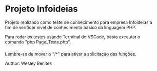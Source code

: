 <h1>Projeto Infoideias</h1>

<p>
Projeto realizado como teste de conhecimento para empresa Infoideias a fim de verificar nivel de conhecimento basico da linguagem PHP.
</p>

<p>
Para rodar os testes usando Terminal do VSCode, basta executar o comando "php Page_Teste.php".

#####

Lembre-se de mover o "/*" para ativar a solicitação das funções.
</p>

<footer>Author: Wesley Benites</footer>